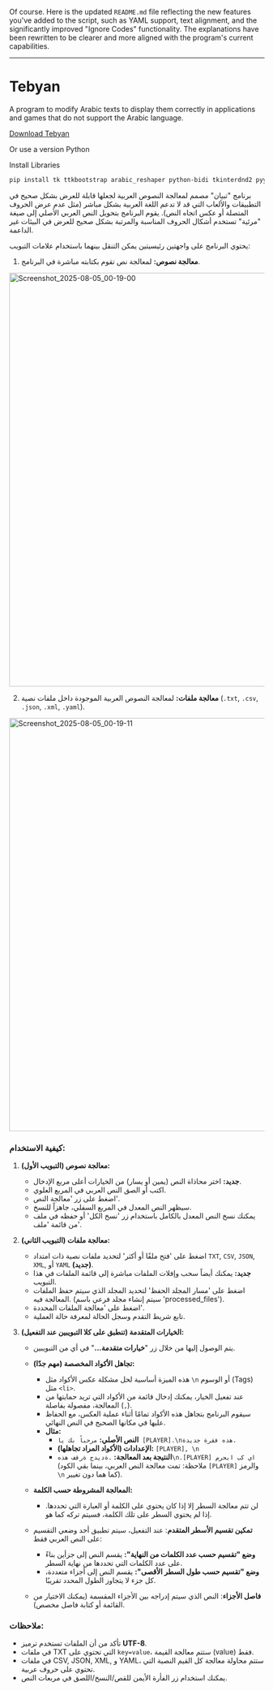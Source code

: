 Of course. Here is the updated `README.md` file reflecting the new features you've added to the script, such as YAML support, text alignment, and the significantly improved "Ignore Codes" functionality. The explanations have been rewritten to be clearer and more aligned with the program's current capabilities.

---

# Tebyan
A program to modify Arabic texts to display them correctly in applications and games that do not support the Arabic language.

[Download Tebyan](https://github.com/MrGamesKingPro/Tebyan/releases/tag/Tebyan)

Or use a version Python

Install Libraries

```bash
pip install tk ttkbootstrap arabic_reshaper python-bidi tkinterdnd2 pyyaml
```

برنامج "تبيان" مصمم لمعالجة النصوص العربية لجعلها قابلة للعرض بشكل صحيح في التطبيقات والألعاب التي قد لا تدعم اللغة العربية بشكل مباشر (مثل عدم عرض الحروف المتصلة أو عكس اتجاه النص). يقوم البرنامج بتحويل النص العربي الأصلي إلى صيغة "مرئية" تستخدم أشكال الحروف المناسبة والمرتبة بشكل صحيح للعرض في البيئات غير الداعمة.

يحتوي البرنامج على واجهتين رئيسيتين يمكن التنقل بينهما باستخدام علامات التبويب:

1.  **معالجة نصوص:** لمعالجة نص تقوم بكتابته مباشرة في البرنامج.

<img width="665" height="815" alt="Screenshot_2025-08-05_00-19-00" src="https://github.com/user-attachments/assets/882dff91-5e34-4524-8887-848415827c6d" />


2.  **معالجة ملفات:** لمعالجة النصوص العربية الموجودة داخل ملفات نصية (`.txt`, `.csv`, `.json`, `.xml`, `.yaml`).

<img width="663" height="814" alt="Screenshot_2025-08-05_00-19-11" src="https://github.com/user-attachments/assets/05d718e1-5930-4e3d-b923-240116376e04" />


### كيفية الاستخدام:

1.  **معالجة نصوص (التبويب الأول):**
    *   **جديد:** اختر محاذاة النص (يمين أو يسار) من الخيارات أعلى مربع الإدخال.
    *   اكتب أو الصق النص العربي في المربع العلوي.
    *   اضغط على زر 'معالجة النص'.
    *   سيظهر النص المعدل في المربع السفلي، جاهزاً للنسخ.
    *   يمكنك نسخ النص المعدل بالكامل باستخدام زر 'نسخ الكل' أو حفظه في ملف من قائمة 'ملف'.

2.  **معالجة ملفات (التبويب الثاني):**
    *   اضغط على 'فتح ملفًا أو أكثر' لتحديد ملفات نصية ذات امتداد `TXT`, `CSV`, `JSON`, `XML`, أو `YAML` **(جديد)**.
    *   **جديد:** يمكنك أيضاً سحب وإفلات الملفات مباشرة إلى قائمة الملفات في هذا التبويب.
    *   اضغط على 'مسار المجلد الحفظ' لتحديد المجلد الذي سيتم حفظ الملفات المعالجة فيه. (سيتم إنشاء مجلد فرعي باسم 'processed\_files').
    *   اضغط على 'معالجة الملفات المحددة'.
    *   تابع شريط التقدم وسجل الحالة لمعرفة حالة العملية.

3.  **الخيارات المتقدمة (تنطبق على كلا التبويبين عند التفعيل):**
    *   يتم الوصول إليها من خلال زر "**خيارات متقدمة...**" في أي من التبويبين.
    *   **تجاهل الأكواد المخصصة (مهم جدًا):**
        *   هذه الميزة أساسية لحل مشكلة عكس الأكواد مثل `\n` أو الوسوم (Tags) مثل `<li>`.
        *   عند تفعيل الخيار، يمكنك إدخال قائمة من الأكواد التي تريد حمايتها من المعالجة، مفصولة بفاصلة (`,`).
        *   سيقوم البرنامج بتجاهل هذه الأكواد تمامًا أثناء عملية العكس، مع الحفاظ عليها في مكانها الصحيح في النص النهائي.
        *   **مثال:**
            *   **النص الأصلي:** `مرحباً بك يا [PLAYER].\nهذه فقرة جديدة.`
            *   **الإعدادات (الأكواد المراد تجاهلها):** `[PLAYER], \n`
            *   **النتيجة بعد المعالجة:** `.ةديدج ةرقف هذه\n.[PLAYER] اي كب ابحرم` (ملاحظة: تمت معالجة النص العربي، بينما بقي الكود `[PLAYER]` والرمز `\n` كما هما دون تغيير).

    *   **المعالجة المشروطة حسب الكلمة:**
        *   لن تتم معالجة السطر إلا إذا كان يحتوي على الكلمة أو العبارة التي تحددها. إذا لم يحتوي السطر على تلك الكلمة، فسيتم تركه كما هو.

    *   **تمكين تقسيم الأسطر المتقدم**: عند التفعيل، سيتم تطبيق أحد وضعي التقسيم على النص العربي فقط:
        *   **وضع "تقسيم حسب عدد الكلمات من النهاية":** يقسم النص إلى جزأين بناءً على عدد الكلمات التي تحددها من نهاية السطر.
        *   **وضع "تقسيم حسب طول السطر الأقصى":** يقسم النص إلى أجزاء متعددة، كل جزء لا يتجاوز الطول المحدد تقريبًا.

    *   **فاصل الأجزاء**: النص الذي سيتم إدراجه بين الأجزاء المقسمة (يمكنك الاختيار من القائمة أو كتابة فاصل مخصص).

### ملاحظات:
*   تأكد من أن الملفات تستخدم ترميز **UTF-8**.
*   في ملفات TXT التي تحتوي على `key=value`، ستتم معالجة القيمة (value) فقط.
*   في ملفات CSV, JSON, XML, و YAML، ستتم محاولة معالجة كل القيم النصية التي تحتوي على حروف عربية.
*   يمكنك استخدام زر الفأرة الأيمن للقص/النسخ/اللصق في مربعات النص.
